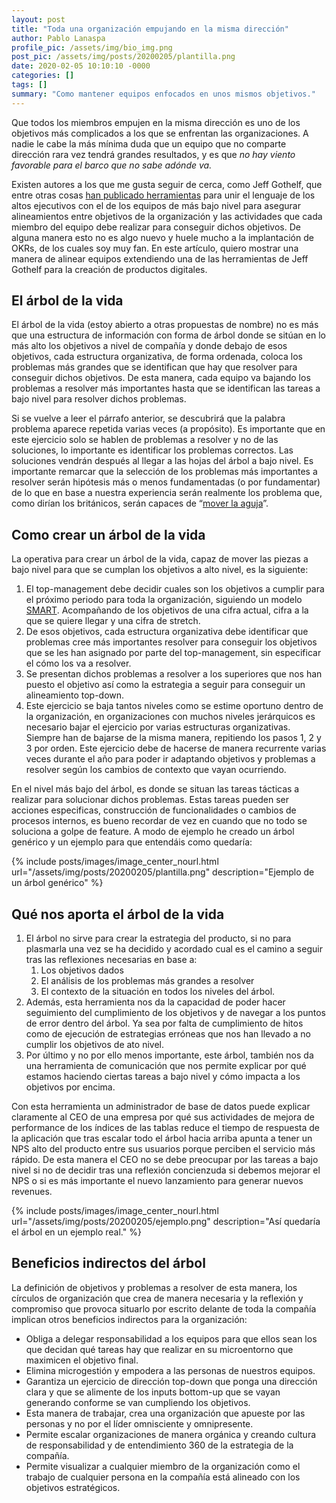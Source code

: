 ```yaml
---
layout: post
title: "Toda una organización empujando en la misma dirección"
author: Pablo Lanaspa
profile_pic: /assets/img/bio_img.png
post_pic: /assets/img/posts/20200205/plantilla.png
date: 2020-02-05 10:10:10 -0000
categories: []
tags: []
summary: "Como mantener equipos enfocados en unos mismos objetivos."
---
```


Que todos los miembros empujen en la misma dirección es uno de los objetivos más complicados a los que se enfrentan las organizaciones. A nadie le cabe la más mínima duda que un equipo que no comparte dirección rara vez tendrá grandes resultados, y es que *no hay viento favorable para el barco que no sabe adónde va.*

Existen autores a los que me gusta seguir de cerca, como Jeff Gothelf, que entre otras cosas [han publicado herramientas](https://medium.com/@jboogie/execs-care-about-revenue-how-do-we-get-them-to-care-about-outcomes-5d541a823358) para unir el lenguaje de los altos ejecutivos con el de los equipos de más bajo nivel para asegurar alineamientos entre objetivos de la organización y las actividades que cada miembro del equipo debe realizar para conseguir dichos objetivos. De alguna manera esto no es algo nuevo y huele mucho a la implantación de OKRs, de los cuales soy muy fan. En este artículo, quiero mostrar una manera de alinear equipos extendiendo una de las herramientas de Jeff Gothelf para la creación de productos digitales.

## El árbol de la vida

El árbol de la vida (estoy abierto a otras propuestas de nombre) no es más que una estructura de información con forma de árbol donde se sitúan en lo más alto los objetivos a nivel de compañía y donde debajo de esos objetivos, cada estructura organizativa, de forma ordenada, coloca los problemas más grandes que se identifican que hay que resolver para conseguir dichos objetivos. De esta manera, cada equipo va bajando los problemas a resolver más importantes hasta que se identifican las tareas a bajo nivel para resolver dichos problemas.

Si se vuelve a leer el párrafo anterior, se descubrirá que la palabra problema aparece repetida varias veces (a propósito). Es importante que en este ejercicio solo se hablen de problemas a resolver y no de las soluciones, lo importante es identificar los problemas correctos. Las soluciones vendrán después al llegar a las hojas del árbol a bajo nivel. Es importante remarcar que la selección de los problemas más importantes a resolver serán hipótesis más o menos fundamentadas (o por fundamentar) de lo que en base a nuestra experiencia serán realmente los problema que, como dirían los británicos, serán capaces de “[mover la aguja](https://en.wiktionary.org/wiki/move_the_needle)”.

## Como crear un árbol de la vida

La operativa para crear un árbol de la vida, capaz de mover las piezas a bajo nivel para que se cumplan los objetivos a alto nivel, es la siguiente:
1. El top-management debe decidir cuales son los objetivos a cumplir para el próximo periodo para toda la organización, siguiendo un modelo [SMART](https://www.hydratemarketing.com/hubfs/smart%20goals%20marketing%20hubspot%20inbound%202.png). Acompañando de los objetivos de una cifra actual, cifra a la que se quiere llegar y una cifra de stretch.
2. De esos objetivos, cada estructura organizativa debe identificar que problemas cree más importantes resolver para conseguir los objetivos que se les han asignado por parte del top-management, sin especificar el cómo los va a resolver.
3. Se presentan dichos problemas a resolver a los superiores que nos han puesto el objetivo así como la estrategia a seguir para conseguir un alineamiento top-down.
4. Este ejercicio se baja tantos niveles como se estime oportuno dentro de la organización, en organizaciones con muchos niveles jerárquicos es necesario bajar el ejercicio por varias estructuras organizativas. Siempre han de bajarse de la misma manera, repitiendo los pasos 1, 2 y 3 por orden. Este ejercicio debe de hacerse de manera recurrente varias veces durante el año para poder ir adaptando objetivos y problemas a resolver según los cambios de contexto que vayan ocurriendo.

En el nivel más bajo del árbol, es donde se situan las tareas tácticas a realizar para solucionar dichos problemas. Estas tareas pueden ser acciones especificas, construcción de funcionalidades o cambios de procesos internos, es bueno recordar de vez en cuando que no todo se soluciona a golpe de feature. A modo de ejemplo he creado un árbol genérico y un ejemplo para que entendáis como quedaría:

{% include posts/images/image_center_nourl.html url="/assets/img/posts/20200205/plantilla.png" description="Ejemplo de un árbol genérico" %}

## Qué nos aporta el árbol de la vida

1. El árbol no sirve para crear la estrategia del producto, si no para plasmarla una vez se ha decidido y acordado cual es el camino a seguir tras las reflexiones necesarias en base a:
    1. Los objetivos dados 
    2. El análisis de los problemas más grandes a resolver
    3. El contexto de la situación en todos los niveles del árbol.
2. Además, esta herramienta nos da la capacidad de poder hacer seguimiento del cumplimiento de los objetivos y de navegar a los puntos de error dentro del árbol. Ya sea por falta de cumplimiento de hitos como de ejecución de estrategias erróneas que nos han llevado a no cumplir los objetivos de ato nivel.
3. Por último y no por ello menos importante, este árbol, también nos da una herramienta de comunicación que nos permite explicar por qué estamos haciendo ciertas tareas a bajo nivel y cómo impacta a los objetivos por encima.

Con esta herramienta un administrador de base de datos puede explicar claramente al CEO de una empresa por qué sus actividades de mejora de performance de los índices de las tablas reduce el tiempo de respuesta de la aplicación que tras escalar todo el árbol hacia arriba apunta a tener un NPS alto del producto entre sus usuarios porque perciben el servicio más rápido. De esta manera el CEO no se debe preocupar por las tareas a bajo nivel si no de decidir tras una reflexión concienzuda si debemos mejorar el NPS o si es más importante el nuevo lanzamiento para generar nuevos revenues.

{% include posts/images/image_center_nourl.html url="/assets/img/posts/20200205/ejemplo.png" description="Así quedaría el árbol en un ejemplo real." %}

## Beneficios indirectos del árbol

La definición de objetivos y problemas a resolver de esta manera, los círculos de organización que crea de manera necesaria y la reflexión y compromiso que provoca situarlo por escrito delante de toda la compañía implican otros beneficios indirectos para la organización:
* Obliga a delegar responsabilidad a los equipos para que ellos sean los que decidan qué tareas hay que realizar en su microentorno que maximicen el objetivo final.
* Elimina microgestión y empodera a las personas de nuestros equipos.
* Garantiza un ejercicio de dirección top-down que ponga una dirección clara y que se alimente de los inputs bottom-up que se vayan generando conforme se van cumpliendo los objetivos.
* Esta manera de trabajar, crea una organización que apueste por las personas y no por el líder omnisciente y omnipresente.
* Permite escalar organizaciones de manera orgánica y creando cultura de responsabilidad y de entendimiento 360 de la estrategia de la compañía.
* Permite visualizar a cualquier miembro de la organización como el trabajo de cualquier persona en la compañía está alineado con los objetivos estratégicos.